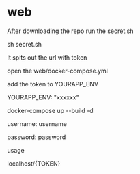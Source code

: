 # web

After downloading the repo
run the secret.sh 


sh secret.sh 


It spits out the url with token

open the web/docker-compose.yml

add the token to YOURAPP_ENV
 
 
 YOURAPP_ENV: "xxxxxx"
 
 docker-compose up --build -d
 
 username: username
 
 
 password: password


usage

localhost/{TOKEN}
